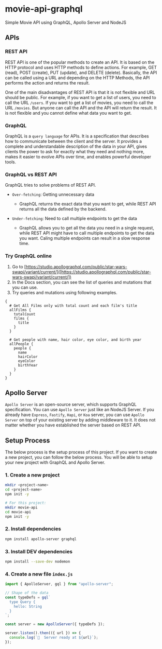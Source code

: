 # movie-api-graphql

Simple Movie API using GraphQL, Apollo Server and NodeJS

## APIs

### REST API

REST API is one of the popular methods to create an API.
It is based on the HTTP protocol and uses HTTP methods to define actions.
For example, GET (read), POST (create), PUT (update), and DELETE (delete).
Basically, the API can be called using a URL and depending on the HTTP Methods,
the API performs the action and returns the result.

One of the main disadvantages of REST API is that it is not flexible and URL should be public.
For example, if you want to get a list of users, you need to call the URL `/users`.
If you want to get a list of movies, you need to call the URL `/movies`.
But anyone can call the API and the API will return the result.
It is not flexible and you cannot define what data you want to get.

### GraphQL

GraphQL is a `query language` for APIs.
It is a specification that describes how to communicate between the client and the server.
It provides a complete and understandable description of the data in your API,
gives clients the power to ask for exactly what they need and nothing more,
makes it easier to evolve APIs over time, and enables powerful developer tools.

### GraphQL vs REST API

GraphQL tries to solve problems of REST API.

- `Over-fetching`: Getting unnecessary data
  - GraphQL returns the exact data that you want to get, while REST API returns all the data defined by the backend.
- `Under-fetching`: Need to call multiple endpoints to get the data

  - GraphQL allows you to get all the data you need in a single request, while REST API might have to call multiple endpoints to get the data you want. Caling multiple endpoints can result in a slow response time.

### Try GraphQL online

1. Go to [https://studio.apollographql.com/public/star-wars-swapi/variant/current/]([https://studio.apollographql.com/public/star-wars-swapi/variant/current/])
2. In the Docs section, you can see the list of queries and mutations that you can use.
3. Try queries and mutations using following examples.

```gql
{
  # Get All Films only with total count and each film's title
  allFilms {
    totalCount
    films {
      title
    }
  }

  # Get people with name, hair color, eye color, and birth year
  allPeople {
    people {
      name
      hairColor
      eyeColor
      birthYear
    }
  }
}
```

## Apollo Server

`Apollo Server` is an open-source server, which supports GraphQL specification.
You can use `Apollo Server` just like an NodeJS Server.
If you already have `Express`, `Fastify`, `Hapi`, or `Koa` server, you can use `Apollo Server` on top of your existing server by adding middleware to it.
It does not matter whether you have established the server based on REST API.

## Setup Process

The below process is the setup process of this project.
If you want to create a new project, you can follow the below process.
You will be able to setup your new project with GraphQL and Apollo Server.

### 1. Create a new project

```bash
mkdir <project-name>
cd <project-name>
npm init -y

# For this project:
mkdir movie-api
cd movie-api
npm init -y
```

### 2. Install dependencies

```bash
npm install apollo-server graphql
```

### 3. Install DEV dependencies

```bash
npm install --save-dev nodemon
```

### 4. Create a new file `index.js`

```js
import { ApolloServer, gql } from "apollo-server";

// Shape of the data
const typeDefs = gql`
  type Query {
    hello: String
  }
`;

const server = new ApolloServer({ typeDefs });

server.listen().then(({ url }) => {
  console.log(`🚀  Server ready at ${url}`);
});
```
